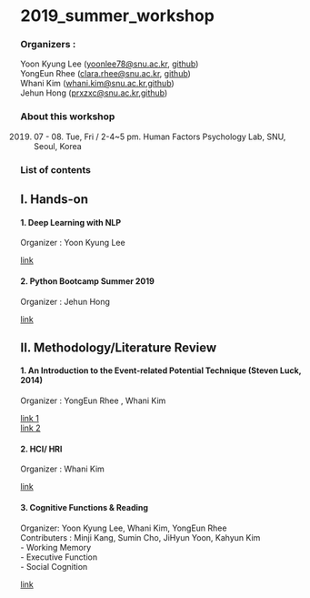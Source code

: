 # 2019_summer_workshop
### Organizers : 
Yoon Kyung Lee (yoonlee78@snu.ac.kr, [github](https://github.com/yoonlee78)) <br>
YongEun Rhee (clara.rhee@snu.ac.kr, [github](https://github.com/clararhee)) <br>
Whani Kim (whani.kim@snu.ac.kr,[github](https://github.com/domeis))<br>
Jehun Hong (prxzxc@snu.ac.kr,[github](https://github.com/jehunprxzxc)) <br>

### About this workshop

2019. 07 - 08. 
Tue, Fri / 2-4~5 pm. 
Human Factors Psychology Lab, SNU, Seoul, Korea

### List of contents

## I. Hands-on

#### 1. Deep Learning with NLP
Organizer : Yoon Kyung Lee 

[link](https://github.com/yoonlee78/lab_workshop/tree/master/DeepNLP)

#### 2. Python Bootcamp Summer 2019 
Organizer : Jehun Hong 

[link](https://github.com/Jehunprxzxc/PY-BOOTCAMP2019)

## II. Methodology/Literature Review

#### 1. An Introduction to the Event-related Potential Technique (Steven Luck, 2014)<br>
Organizer : YongEun Rhee , Whani Kim <br>

[link 1](https://github.com/clararhee/summer-study/tree/master/summer-study/EEG)<br>
[link 2](https://github.com/Domeis/Summer-Study)<br>

#### 2. HCI/ HRI <br>
Organizer : Whani Kim 

[link](https://github.com/Domeis/Summer-Study) <br>


#### 3. Cognitive Functions & Reading <br>
Organizer: Yoon Kyung Lee, Whani Kim, YongEun Rhee <br>
Contributers : Minji Kang, Sumin Cho, JiHyun Yoon, Kahyun Kim <br>
    - Working Memory <br>
    - Executive Function <br>
    - Social Cognition <br>

[link](https://github.com/yoonlee78/lab_workshop/tree/master/lit_review)<br>
  
  




